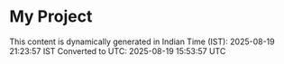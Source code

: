 # My Project

This content is dynamically generated in Indian Time (IST): 2025-08-19 21:23:57 IST
Converted to UTC: 2025-08-19 15:53:57 UTC
